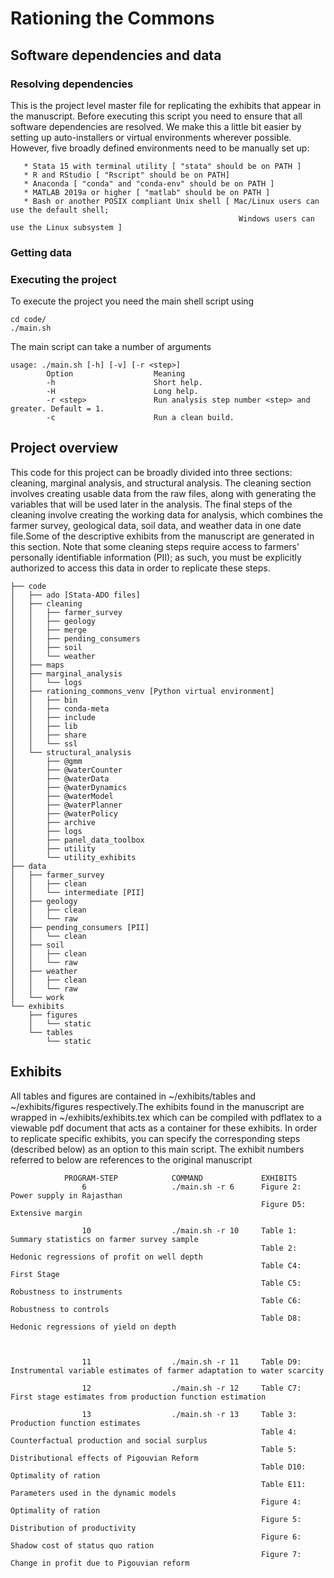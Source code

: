 # Rationing the Commons

## Software dependencies and data

### Resolving dependencies   
This is the project level master file for replicating the exhibits that appear in the manuscript. Before executing this script you need to ensure that all software dependencies are resolved. We make this a little bit easier by setting up auto-installers or virtual environments wherever possible. However, five broadly defined environments need to be manually set up:
       
       * Stata 15 with terminal utility [ "stata" should be on PATH ]
       * R and RStudio [ "Rscript" should be on PATH]
       * Anaconda [ "conda" and "conda-env" should be on PATH ]
       * MATLAB 2019a or higher [ "matlab" should be on PATH ] 
       * Bash or another POSIX compliant Unix shell [ Mac/Linux users can use the default shell;
                                                       Windows users can use the Linux subsystem ]
                                                       
### Getting data


### Executing the project

To execute the project you need the main shell script using

```
cd code/
./main.sh
```

The main script can take a number of arguments

```   
usage: ./main.sh [-h] [-v] [-r <step>] 
        Option                  Meaning
        -h                      Short help.
        -H                      Long help.
        -r <step>               Run analysis step number <step> and greater. Default = 1.
        -c                      Run a clean build.
```
                                                       
## Project overview
This code for this project can be broadly divided into three sections: cleaning, marginal analysis, and structural analysis. The cleaning section involves creating usable data from the raw files, along with generating the variables that will be used later in the analysis. The final steps of the cleaning involve creating the working data for analysis, which combines the farmer survey, geological data, soil data, and weather data in one date file.Some of the descriptive exhibits from the manuscript are generated in this section. Note that some cleaning steps require access to farmers' personally identifiable information (PII);  as such, you must be explicitly authorized to access this data in order to replicate these steps.

```
├── code
│   ├── ado [Stata-ADO files]
│   ├── cleaning
│   │   ├── farmer_survey 
│   │   ├── geology 
│   │   ├── merge
│   │   ├── pending_consumers 
│   │   ├── soil
│   │   └── weather
│   ├── maps
│   ├── marginal_analysis
│   │   └── logs
│   ├── rationing_commons_venv [Python virtual environment]
│   │   ├── bin
│   │   ├── conda-meta
│   │   ├── include
│   │   ├── lib
│   │   ├── share
│   │   └── ssl
│   └── structural_analysis
│       ├── @gmm
│       ├── @waterCounter
│       ├── @waterData
│       ├── @waterDynamics
│       ├── @waterModel
│       ├── @waterPlanner
│       ├── @waterPolicy
│       ├── archive
│       ├── logs
│       ├── panel_data_toolbox
│       ├── utility
│       └── utility_exhibits
├── data
│   ├── farmer_survey
│   │   ├── clean
│   │   └── intermediate [PII]
│   ├── geology
│   │   ├── clean
│   │   └── raw
│   ├── pending_consumers [PII]
│   │   └── clean
│   ├── soil
│   │   ├── clean
│   │   └── raw
│   ├── weather
│   │   ├── clean
│   │   └── raw
│   └── work
└── exhibits
    ├── figures
    │   └── static
    └── tables
        └── static
 ```
 
## Exhibits

All tables and figures are contained in ~/exhibits/tables and ~/exhibits/figures respectively.The exhibits found in the manuscript are wrapped in ~/exhibits/exhibits.tex which can be compiled with pdflatex to a viewable pdf document that acts as a container for these exhibits. In order to replicate specific exhibits, you can specify the corresponding steps (described below) as an option to this main script. The exhibit numbers referred to below are references to the original manuscript
               
                PROGRAM-STEP            COMMAND             EXHIBITS
                    6                   ./main.sh -r 6      Figure 2: Power supply in Rajasthan 
                                                            Figure D5: Extensive margin

                    10                  ./main.sh -r 10     Table 1: Summary statistics on farmer survey sample
                                                            Table 2: Hedonic regressions of profit on well depth
                                                            Table C4: First Stage
                                                            Table C5: Robustness to instruments
                                                            Table C6: Robustness to controls
                                                            Table D8: Hedonic regressions of yield on depth

                           

                    11                  ./main.sh -r 11     Table D9: Instrumental variable estimates of farmer adaptation to water scarcity

                    12                  ./main.sh -r 12     Table C7: First stage estimates from production function estimation

                    13                  ./main.sh -r 13     Table 3: Production function estimates
                                                            Table 4: Counterfactual production and social surplus
                                                            Table 5: Distributional effects of Pigouvian Reform
                                                            Table D10: Optimality of ration
                                                            Table E11: Parameters used in the dynamic models
                                                            Figure 4: Optimality of ration
                                                            Figure 5: Distribution of productivity
                                                            Figure 6: Shadow cost of status quo ration
                                                            Figure 7: Change in profit due to Pigouvian reform   
